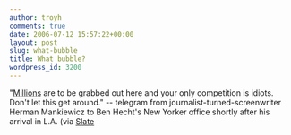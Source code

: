 ```yaml
---
author: troyh
comments: true
date: 2006-07-12 15:57:22+00:00
layout: post
slug: what-bubble
title: What bubble?
wordpress_id: 3200
---
```


"[Millions](http://www.techcrunch.com/2006/07/10/bebo-shuns-550-million-acquisition-offer/) are to be grabbed out here and your only competition is idiots. Don't let this get around."
-- telegram from journalist-turned-screenwriter Herman Mankiewicz to Ben Hecht's New Yorker office shortly after his arrival in L.A. (via [Slate](http://www.slate.com/id/2145422/?nav=ais)
